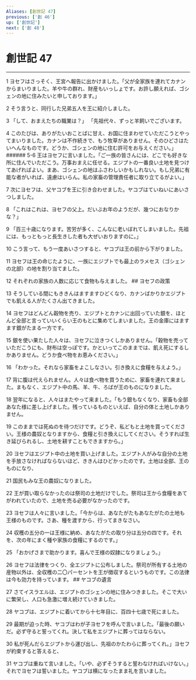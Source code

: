 ```yaml
---
Aliases: [創世記 47]
previous: ['創 46']
up: ['創世記']
next: ['創 48']
---
```

# 創世記 47

***




1 
ヨセフはさっそく、王宮へ報告に出かけました。「父が全家族を連れてカナンからまいりました。羊や牛の群れ、財産もいっしょです。お許し願えれば、ゴシェンの地に住みたいと申しております。」 



2 
そう言うと、同行した兄弟五人を王に紹介しました。 



3 
「して、おまえたちの職業は？」 「先祖代々、ずっと羊飼いでございます。 



4 
このたびは、ありがたいおことばに甘え、お国に住まわせていただこうとやってまいりました。カナンは不作続きで、もう牧草がありません。そのひどさはたいへんなものです。どうか、ゴシェンの地に住む許可をお与えください。」 ###### 5-6 王はヨセフに言いました。「ご一族の皆さんには、どこでも好きな所に住んでいただこう。万事おまえに任せる。エジプトの一番良い土地を見つけてあげればよい。まあ、ゴシェンの地はふさわしいかもしれない。もし兄弟に有能な者がいれば、遠慮はいらん。私の家畜の管理責任者に取り立てるがよい。」 



7 
次にヨセフは、父ヤコブを王に引き合わせました。ヤコブはていねいにあいさつしました。 



8 
「これはこれは、ヨセフの父上。だいぶお年のようだが、幾つにおなりかな？」 



9 
「百三十歳になります。苦労が多く、こんなに老いぼれてしまいました。先祖には、もっともっと長生きした者も大ぜいおりますのに。」 



10 
こう言って、もう一度あいさつすると、ヤコブは王の前から下がりました。 



11 
ヨセフは王の命じたように、一族にエジプトでも最上のラメセス（ゴシェンの北部）の地を割り当てました。 



12 
それぞれの家族の人数に応じて食物も与えました。 ## ヨセフの政策 



13 
そうしている間にもききんはますますひどくなり、カナンばかりかエジプトでも飢える人がたくさん出てきました。 



14 
ヨセフはどんどん穀物を売り、エジプトとカナンに出回っていた銀を、ほとんど全部と言っていいくらい王のもとに集めてしまいました。王の金庫にはますます銀がたまる一方です。 



15 
銀を使い果たした人々は、ヨセフに泣きつくしかありません。「穀物を売っていただこうにも、財布は空っぽです。かといってこのままでは、飢え死にするしかありません。どうか食べ物をお恵みください。」 



16 
「わかった。それなら家畜をよこしなさい。引き換えに食糧を与えよう。」 



17 
背に腹は代えられません。人々は食べ物を買うために、家畜を連れて来ました。まもなく、エジプト中の馬、羊、牛、ろばが王のものになりました。 



18 
翌年になると、人々はまたやって来ました。「もう銀もなくなり、家畜も全部あなた様に差し上げました。残っているものといえば、自分の体と土地しかありません。 



19 
このままでは死ぬのを待つだけです。どうぞ、私どもと土地を買ってください。王様の農奴となりますから、食糧と引き換えにしてください。そうすれば生き延びられるし、土地を耕すこともできますから。」 



20 
ヨセフはエジプト中の土地を買い上げました。エジプト人がみな自分の土地を手放さなければならないほど、ききんはひどかったのです。土地は全部、王のものになり、 



21 
国民もみな王の農奴になりました。 



22 
王が買い取らなかったのは祭司の土地だけでした。祭司は王から食糧をあてがわれていたので、土地を売る必要がなかったのです。 



23 
ヨセフは人々に言いました。「今からは、あなたがたもあなたがたの土地も王様のものです。さあ、種を渡すから、行ってまきなさい。 



24 
収穫の五分の一は王様に納め、あなたがたの取り分は五分の四です。それを、次の年にまく種や家族の食糧にするのです。」 



25 
「おかげさまで助かります。喜んで王様の奴隷になりましょう。」 



26 
ヨセフは法律をつくり、全エジプトに公布しました。祭司が所有する土地の産物以外は、全収穫の二〇パーセントを王が徴収するというものです。この法律は今も効力を持っています。 ## ヤコブの遺言 



27 
さてイスラエルは、エジプトのゴシェンの地に住みつきました。そこで大いに繁栄し、人口も急激に増え続けていきました。 



28 
ヤコブは、エジプトに着いてから十七年目に、百四十七歳で死にました。 



29 
最期が迫った時、ヤコブはわが子ヨセフを呼んで言いました。「最後の願いだ。必ず守ると誓ってくれ。決して私をエジプトに葬ってはならない。 



30 
私が死んだらエジプトから運び出し、先祖のかたわらに葬ってくれ。」ヨセフが約束すると答えると、 



31 
ヤコブは重ねて言いました。「いや、必ずそうすると誓わなければいけない。」それでヨセフは誓いました。ヤコブは横になったまま礼を言いました。
